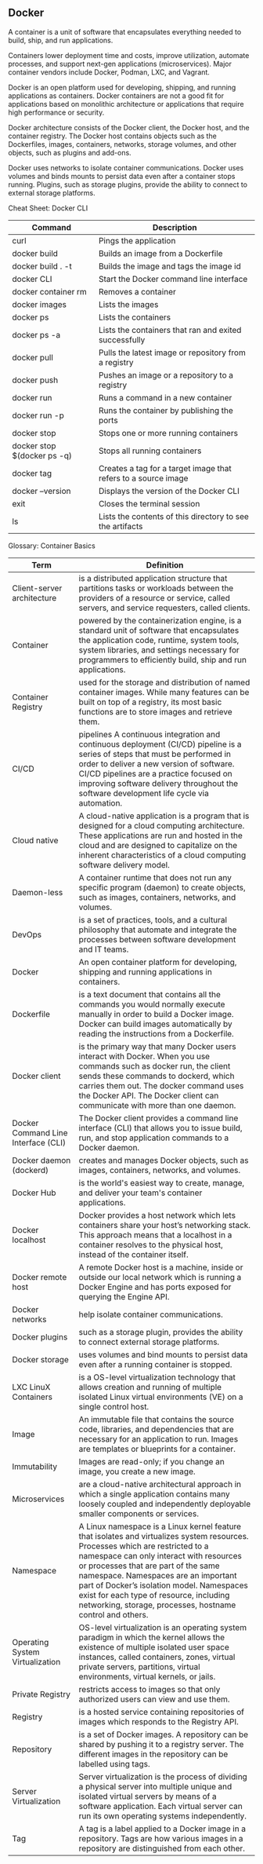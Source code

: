 
## Docker 

A container is a unit of software that encapsulates everything needed to build, ship, and run applications.  

Containers lower deployment time and costs, improve utilization, automate processes, and support next-gen applications (microservices). Major container vendors include Docker, Podman, LXC, and Vagrant. 

Docker is an open platform used for developing, shipping, and running applications as containers. Docker containers are not a good fit for applications based on monolithic architecture or applications that require high performance or security. 

Docker architecture consists of the Docker client, the Docker host, and the container registry. The Docker host contains objects such as the Dockerfiles, images, containers, networks, storage volumes, and other objects, such as plugins and add-ons. 

Docker uses networks to isolate container communications. Docker uses volumes and binds mounts to persist data even after a container stops running. Plugins, such as storage plugins, provide the ability to connect to external storage platforms. 

Cheat Sheet: Docker CLI

| Command  | Description |
| ------------- | ------------- |
| curl  | Pings the application  |
| docker build  | Builds an image from a Dockerfile  |
| docker build . -t | Builds the image and tags the image id |
| docker CLI | Start the Docker command line interface |
| docker container rm | Removes a container |
| docker images | Lists the images |
| docker ps | Lists the containers |
| docker ps -a | Lists the containers that ran and exited successfully |
| docker pull | Pulls the latest image or repository from a registry |
| docker push | Pushes an image or a repository to a registry | 
| docker run | Runs a command in a new container |
| docker run -p	| Runs the container by publishing the ports |
| docker stop	| Stops one or more running containers | 
| docker stop $(docker ps -q)	| Stops all running containers | 
| docker tag | Creates a tag for a target image that refers to a source image | 
| docker –version	| Displays the version of the Docker CLI | 
| exit | Closes the terminal session|
| ls | Lists the contents of this directory to see the artifacts | 

Glossary: Container Basics

| Term	| Definition |
| ------------- | ------------- |
| Client-server architecture	| is a distributed application structure that partitions tasks or workloads between the providers of a resource or service, called servers, and service requesters, called clients. |
| Container	| powered by the containerization engine, is a standard unit of software that encapsulates the application code, runtime, system tools, system libraries, and settings necessary for programmers to efficiently build, ship and run applications.
| Container Registry	| used for the storage and distribution of named container images. While many features can be built on top of a registry, its most basic functions are to store images and retrieve them. | 
| CI/CD | pipelines	A continuous integration and continuous deployment (CI/CD) pipeline is a series of steps that must be performed in order to deliver a new version of software. CI/CD pipelines are a practice focused on improving software delivery throughout the software development life cycle via automation. | 
| Cloud native	| A cloud-native application is a program that is designed for a cloud computing architecture. These applications are run and hosted in the cloud and are designed to capitalize on the inherent characteristics of a cloud computing software delivery model. | 
| Daemon-less	| A container runtime that does not run any specific program (daemon) to create objects, such as images, containers, networks, and volumes. | 
| DevOps | is a set of practices, tools, and a cultural philosophy that automate and integrate the processes between software development and IT teams. | 
| Docker	| An open container platform for developing, shipping and running applications in containers. | 
| Dockerfile	| is a text document that contains all the commands you would normally execute manually in order to build a Docker image. Docker can build images automatically by reading the instructions from a Dockerfile. | 
| Docker client	| is the primary way that many Docker users interact with Docker. When you use commands such as docker run, the client sends these commands to dockerd, which carries them out. The docker command uses the Docker API. The Docker client can communicate with more than one daemon. | 
| Docker Command Line Interface (CLI)	| The Docker client provides a command line interface (CLI) that allows you to issue build, run, and stop application commands to a Docker daemon. | 
| Docker daemon (dockerd)	| creates and manages Docker objects, such as images, containers, networks, and volumes. | 
| Docker Hub	| is the world's easiest way to create, manage, and deliver your team's container applications. | 
| Docker localhost	| Docker provides a host network which lets containers share your host’s networking stack. This approach means that a localhost in a container resolves to the physical host, instead of the container itself. |
| Docker remote host	| A remote Docker host is a machine, inside or outside our local network which is running a Docker Engine and has ports exposed for querying the Engine API. | 
| Docker networks	| help isolate container communications. |
| Docker plugins	| such as a storage plugin, provides the ability to connect external storage platforms. |
| Docker storage	| uses volumes and bind mounts to persist data even after a running container is stopped.| 
| LXC	LinuX Containers | is a OS-level virtualization technology that allows creation and running of multiple isolated Linux virtual environments (VE) on a single control host. | 
| Image	| An immutable file that contains the source code, libraries, and dependencies that are necessary for an application to run. Images are templates or blueprints for a container. | 
| Immutability	| Images are read-only; if you change an image, you create a new image. | 
| Microservices	| are a cloud-native architectural approach in which a single application contains many loosely coupled and independently deployable smaller components or services. | 
| Namespace	| A Linux namespace is a Linux kernel feature that isolates and virtualizes system resources. Processes which are restricted to a namespace can only interact with resources or processes that are part of the same namespace. Namespaces are an important part of Docker’s isolation model. Namespaces exist for each type of resource, including networking, storage, processes, hostname control and others. | 
| Operating System Virtualization	| OS-level virtualization is an operating system paradigm in which the kernel allows the existence of multiple isolated user space instances, called containers, zones, virtual private servers, partitions, virtual environments, virtual kernels, or jails. | 
| Private Registry	| restricts access to images so that only authorized users can view and use them. | 
| Registry | is a hosted service containing repositories of images which responds to the Registry API. | 
| Repository	| is a set of Docker images. A repository can be shared by pushing it to a registry server. The different images in the repository can be labelled using tags. | 
| Server Virtualization	| Server virtualization is the process of dividing a physical server into multiple unique and isolated virtual servers by means of a software application. Each virtual server can run its own operating systems independently. |  
| Tag	| A tag is a label applied to a Docker image in a repository. Tags are how various images in a repository are distinguished from each other. | 
